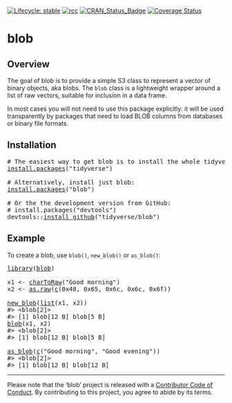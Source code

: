 <!-- badges: start -->

[![Lifecycle: stable](https://img.shields.io/badge/lifecycle-stable-brightgreen.svg)](https://lifecycle.r-lib.org/articles/stages.html#stable) [![rcc](https://github.com/tidyverse/blob/workflows/rcc/badge.svg)](https://github.com/tidyverse/blob/actions) [![CRAN\_Status\_Badge](https://www.r-pkg.org/badges/version/blob)](https://cran.r-project.org/package=blob) [![Coverage Status](https://codecov.io/gh/tidyverse/blob/branch/main/graph/badge.svg)](https://codecov.io/github/tidyverse/blob?branch=main)

<!-- badges: end -->

<!-- README.md is generated from README.Rmd. Please edit that file -->

# blob

## Overview

The goal of blob is to provide a simple S3 class to represent a vector of binary objects, aka blobs. The `blob` class is a lightweight wrapper around a list of raw vectors, suitable for inclusion in a data frame.

In most cases you will not need to use this package explicitly: it will be used transparently by packages that need to load BLOB columns from databases or binary file formats.

## Installation

<pre class='chroma'>
<span class='c'># The easiest way to get blob is to install the whole tidyverse:</span>
<span class='nf'><a href='https://rdrr.io/r/utils/install.packages.html'>install.packages</a></span><span class='o'>(</span><span class='s'>"tidyverse"</span><span class='o'>)</span>

<span class='c'># Alternatively, install just blob:</span>
<span class='nf'><a href='https://rdrr.io/r/utils/install.packages.html'>install.packages</a></span><span class='o'>(</span><span class='s'>"blob"</span><span class='o'>)</span>

<span class='c'># Or the the development version from GitHub:</span>
<span class='c'># install.packages("devtools")</span>
<span class='nf'>devtools</span><span class='nf'>::</span><span class='nf'><a href='https://devtools.r-lib.org//reference/remote-reexports.html'>install_github</a></span><span class='o'>(</span><span class='s'>"tidyverse/blob"</span><span class='o'>)</span></pre>

## Example

To create a blob, use `blob()`, `new_blob()` or `as_blob()`:

<pre class='chroma'>
<span class='kr'><a href='https://rdrr.io/r/base/library.html'>library</a></span><span class='o'>(</span><span class='nv'><a href='https://blob.tidyverse.org'>blob</a></span><span class='o'>)</span>

<span class='nv'>x1</span> <span class='o'>&lt;-</span> <span class='nf'><a href='https://rdrr.io/r/base/rawConversion.html'>charToRaw</a></span><span class='o'>(</span><span class='s'>"Good morning"</span><span class='o'>)</span>
<span class='nv'>x2</span> <span class='o'>&lt;-</span> <span class='nf'><a href='https://rdrr.io/r/base/raw.html'>as.raw</a></span><span class='o'>(</span><span class='nf'><a href='https://rdrr.io/r/base/c.html'>c</a></span><span class='o'>(</span><span class='m'>0x48</span>, <span class='m'>0x65</span>, <span class='m'>0x6c</span>, <span class='m'>0x6c</span>, <span class='m'>0x6f</span><span class='o'>)</span><span class='o'>)</span>

<span class='nf'><a href='https://blob.tidyverse.org/reference/blob.html'>new_blob</a></span><span class='o'>(</span><span class='nf'><a href='https://rdrr.io/r/base/list.html'>list</a></span><span class='o'>(</span><span class='nv'>x1</span>, <span class='nv'>x2</span><span class='o'>)</span><span class='o'>)</span>
<span class='c'>#&gt; &lt;blob[2]&gt;</span>
<span class='c'>#&gt; [1] blob[12 B] blob[5 B]</span>
<span class='nf'><a href='https://blob.tidyverse.org/reference/blob.html'>blob</a></span><span class='o'>(</span><span class='nv'>x1</span>, <span class='nv'>x2</span><span class='o'>)</span>
<span class='c'>#&gt; &lt;blob[2]&gt;</span>
<span class='c'>#&gt; [1] blob[12 B] blob[5 B]</span>

<span class='nf'><a href='https://blob.tidyverse.org/reference/blob.html'>as_blob</a></span><span class='o'>(</span><span class='nf'><a href='https://rdrr.io/r/base/c.html'>c</a></span><span class='o'>(</span><span class='s'>"Good morning"</span>, <span class='s'>"Good evening"</span><span class='o'>)</span><span class='o'>)</span>
<span class='c'>#&gt; &lt;blob[2]&gt;</span>
<span class='c'>#&gt; [1] blob[12 B] blob[12 B]</span></pre>

------------------------------------------------------------------------

Please note that the ‘blob’ project is released with a [Contributor Code of Conduct](https://github.com/tidyverse/blob/blob/main/CODE_OF_CONDUCT.md). By contributing to this project, you agree to abide by its terms.
